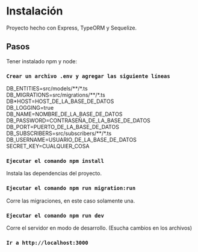 # Instalación

Proyecto hecho con Express, TypeORM y Sequelize.

## Pasos

Tener instalado npm y node:

### `Crear un archivo .env y agregar las siguiente líneas`

DB_ENTITIES=src/models/\*\*/\*.ts  
DB_MIGRATIONS=src/migrations/\*\*/\*.ts  
DB\*HOST=HOST_DE_LA_BASE_DE_DATOS  
DB_LOGGING=true  
DB_NAME=NOMBRE_DE_LA_BASE_DE_DATOS  
DB_PASSWORD=CONTRASEÑA_DE_LA_BASE_DE_DATOS  
DB_PORT=PUERTO_DE_LA_BASE_DE_DATOS  
DB_SUBSCRIBERS=src/subscribers/\*\*/\*.ts  
DB_USERNAME=USUARIO_DE_LA_BASE_DE_DATOS  
SECRET_KEY=CUALQUIER_COSA

### `Ejecutar el comando npm install`

Instala las dependencias del proyecto.

### `Ejecutar el comando npm run migration:run`

Corre las migraciones, en este caso solamente una.

### `Ejecutar el comando npm run dev`

Corre el servidor en modo de desarrollo. (Esucha cambios en los archivos)

### `Ir a http://localhost:3000`
